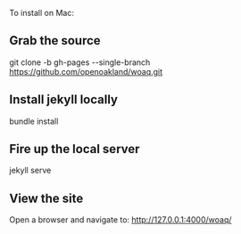 To install on Mac:

## Grab the source
git clone -b gh-pages --single-branch  https://github.com/openoakland/woaq.git

## Install jekyll locally
bundle install

## Fire up the local server
jekyll serve

## View the site
Open a browser and navigate to: http://127.0.0.1:4000/woaq/
